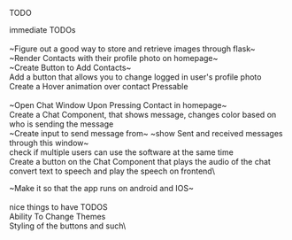 TODO


immediate TODOs\
\
~Figure out a good way to store and retrieve images through flask~\
~Render Contacts with their profile photo on homepage~\
~Create Button to Add Contacts~\
Add a button that allows you to change logged in user's profile photo\
Create a Hover animation over contact Pressable\
\
~Open Chat Window Upon Pressing Contact in homepage~\
Create a Chat Component, that shows message, changes color based on who is sending the message\
~Create input to send message from~
~show Sent and received messages through this window~\
check if multiple users can use the software at the same time\
Create a button on the Chat Component that plays the audio of the chat\
convert text to speech and play the speech on frontend\

~Make it so that the app runs on android and IOS~\
\
nice things to have TODOS\
Ability To Change Themes\
Styling of the buttons and such\
